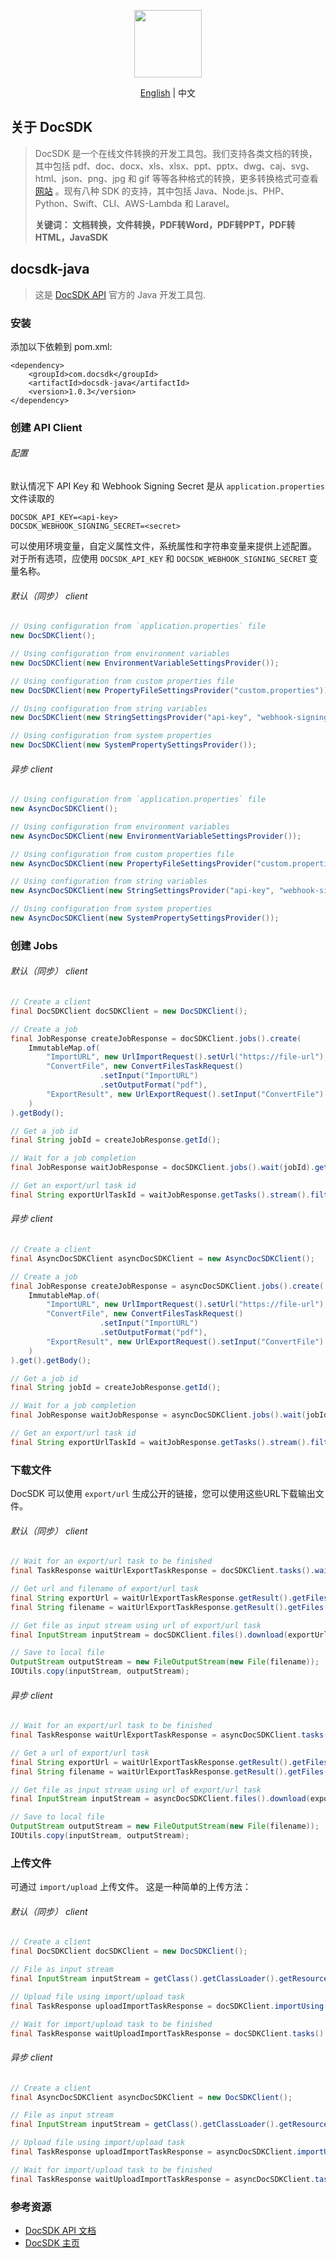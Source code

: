 <p align="center">
  <img width="108px" src="https://yuntu-images.oss-cn-hangzhou.aliyuncs.com/xlogo.jpg" />
</p>

<p align="center"><a href="/README.md">English</a> | 中文</p>

## 关于 DocSDK
> DocSDK 是一个在线文件转换的开发工具包。我们支持各类文档的转换，其中包括 pdf、doc、docx、xls、xlsx、ppt、pptx、dwg、caj、svg、html、json、png、jpg 和 gif 等等各种格式的转换，更多转换格式可查看[网站](https://www.docsdk.com/) 。现有八种 SDK 的支持，其中包括 Java、Node.js、PHP、Python、Swift、CLI、AWS-Lambda 和 Laravel。
> 
> **关键词： 文档转换，文件转换，PDF转Word，PDF转PPT，PDF转HTML，JavaSDK**

## docsdk-java

> 这是 [DocSDK API](https://www.docsdk.com/docAPI#sdk) 官方的 Java 开发工具包.

### 安装
添加以下依赖到 pom.xml:
```
<dependency>
    <groupId>com.docsdk</groupId>
    <artifactId>docsdk-java</artifactId>
    <version>1.0.3</version>
</dependency>
```

### 创建 API Client

###### 配置
默认情况下 API Key 和 Webhook Signing Secret 是从 `application.properties` 文件读取的
```properties
DOCSDK_API_KEY=<api-key>
DOCSDK_WEBHOOK_SIGNING_SECRET=<secret>
```
可以使用环境变量，自定义属性文件，系统属性和字符串变量来提供上述配置。
对于所有选项，应使用 `DOCSDK_API_KEY` 和 `DOCSDK_WEBHOOK_SIGNING_SECRET` 变量名称。

###### 默认（同步） client
```java
// Using configuration from `application.properties` file
new DocSDKClient();

// Using configuration from environment variables
new DocSDKClient(new EnvironmentVariableSettingsProvider());

// Using configuration from custom properties file
new DocSDKClient(new PropertyFileSettingsProvider("custom.properties"));

// Using configuration from string variables
new DocSDKClient(new StringSettingsProvider("api-key", "webhook-signing-secret", false));

// Using configuration from system properties
new DocSDKClient(new SystemPropertySettingsProvider()); 
```

###### 异步 client
```java
// Using configuration from `application.properties` file
new AsyncDocSDKClient();

// Using configuration from environment variables
new AsyncDocSDKClient(new EnvironmentVariableSettingsProvider());

// Using configuration from custom properties file
new AsyncDocSDKClient(new PropertyFileSettingsProvider("custom.properties"));

// Using configuration from string variables
new AsyncDocSDKClient(new StringSettingsProvider("api-key", "webhook-signing-secret", false));

// Using configuration from system properties
new AsyncDocSDKClient(new SystemPropertySettingsProvider());
```

### 创建 Jobs

###### 默认（同步） client
```java
// Create a client
final DocSDKClient docSDKClient = new DocSDKClient();

// Create a job
final JobResponse createJobResponse = docSDKClient.jobs().create(
    ImmutableMap.of(
        "ImportURL", new UrlImportRequest().setUrl("https://file-url"),
        "ConvertFile", new ConvertFilesTaskRequest()
                    .setInput("ImportURL")
                    .setOutputFormat("pdf"),
        "ExportResult", new UrlExportRequest().setInput("ConvertFile")
    )
).getBody();

// Get a job id
final String jobId = createJobResponse.getId();

// Wait for a job completion
final JobResponse waitJobResponse = docSDKClient.jobs().wait(jobId).getBody();

// Get an export/url task id
final String exportUrlTaskId = waitJobResponse.getTasks().stream().filter(taskResponse -> taskResponse.getName().equals("ExportResult")).findFirst().get().getId();
```

###### 异步 client
```java
// Create a client
final AsyncDocSDKClient asyncDocSDKClient = new AsyncDocSDKClient();

// Create a job
final JobResponse createJobResponse = asyncDocSDKClient.jobs().create(
    ImmutableMap.of(
        "ImportURL", new UrlImportRequest().setUrl("https://file-url"),
        "ConvertFile", new ConvertFilesTaskRequest()
                    .setInput("ImportURL")
                    .setOutputFormat("pdf"),
        "ExportResult", new UrlExportRequest().setInput("ConvertFile")
    )
).get().getBody();

// Get a job id
final String jobId = createJobResponse.getId();

// Wait for a job completion
final JobResponse waitJobResponse = asyncDocSDKClient.jobs().wait(jobId).get().getBody();

// Get an export/url task id
final String exportUrlTaskId = waitJobResponse.getTasks().stream().filter(taskResponse -> taskResponse.getName().equals("ExportResult")).findFirst().get().getId();
```

### 下载文件
DocSDK 可以使用 `export/url` 生成公开的链接，您可以使用这些URL下载输出文件。

###### 默认（同步） client
```java
// Wait for an export/url task to be finished
final TaskResponse waitUrlExportTaskResponse = docSDKClient.tasks().wait(exportUrlTaskId).getBody();

// Get url and filename of export/url task
final String exportUrl = waitUrlExportTaskResponse.getResult().getFiles().get(0).get("url");
final String filename = waitUrlExportTaskResponse.getResult().getFiles().get(0).get("filename");

// Get file as input stream using url of export/url task
final InputStream inputStream = docSDKClient.files().download(exportUrl).getBody();

// Save to local file
OutputStream outputStream = new FileOutputStream(new File(filename));
IOUtils.copy(inputStream, outputStream);
```

###### 异步 client
```java
// Wait for an export/url task to be finished
final TaskResponse waitUrlExportTaskResponse = asyncDocSDKClient.tasks().wait(exportUrlTaskId).get().getBody();

// Get a url of export/url task
final String exportUrl = waitUrlExportTaskResponse.getResult().getFiles().get(0).get("url");
final String filename = waitUrlExportTaskResponse.getResult().getFiles().get(0).get("filename");

// Get file as input stream using url of export/url task
final InputStream inputStream = asyncDocSDKClient.files().download(exportUrl).get().getBody();

// Save to local file
OutputStream outputStream = new FileOutputStream(new File(filename));
IOUtils.copy(inputStream, outputStream);
```

### 上传文件
可通过 `import/upload` 上传文件。
这是一种简单的上传方法：

###### 默认（同步） client
```java
// Create a client
final DocSDKClient docSDKClient = new DocSDKClient();

// File as input stream
final InputStream inputStream = getClass().getClassLoader().getResourceAsStream("file.jpg");

// Upload file using import/upload task
final TaskResponse uploadImportTaskResponse = docSDKClient.importUsing().upload(new UploadImportRequest(), inputStream).getBody();

// Wait for import/upload task to be finished
final TaskResponse waitUploadImportTaskResponse = docSDKClient.tasks().wait(uploadImportTaskResponse.getId()).getBody();
```

###### 异步 client
```java
// Create a client
final AsyncDocSDKClient asyncDocSDKClient = new DocSDKClient();

// File as input stream
final InputStream inputStream = getClass().getClassLoader().getResourceAsStream("file.jpg");

// Upload file using import/upload task
final TaskResponse uploadImportTaskResponse = asyncDocSDKClient.importUsing().upload(new UploadImportRequest(), inputStream).get().getBody();

// Wait for import/upload task to be finished
final TaskResponse waitUploadImportTaskResponse = asyncDocSDKClient.tasks().wait(uploadImportTaskResponse.getId()).get().getBody();
```

### 参考资源
* [DocSDK API 文档](https://www.docsdk.com/docAPI)
* [DocSDK 主页](https://www.docsdk.com)
